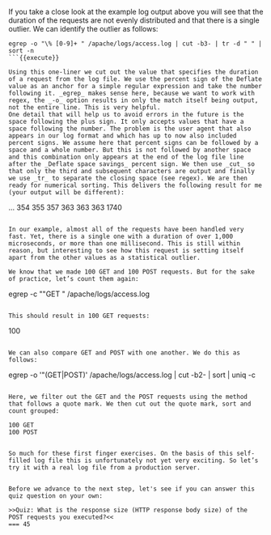 If you take a close look at the example log output above you will see that the duration of the requests are not evenly distributed and that there is a single outlier. We can identify the outlier as follows:

```
egrep -o "\% [0-9]+ " /apache/logs/access.log | cut -b3- | tr -d " " | sort -n
```{{execute}}

Using this one-liner we cut out the value that specifies the duration of a request from the log file. We use the percent sign of the Deflate value as an anchor for a simple regular expression and take the number following it. _egrep_ makes sense here, because we want to work with regex, the _-o_ option results in only the match itself being output, not the entire line. This is very helpful.
One detail that will help us to avoid errors in the future is the space following the plus sign. It only accepts values that have a space following the number. The problem is the user agent that also appears in our log format and which has up to now also included percent signs. We assume here that percent signs can be followed by a space and a whole number. But this is not followed by another space and this combination only appears at the end of the log file line after the _Deflate space savings_ percent sign. We then use _cut_ so that only the third and subsequent characters are output and finally we use _tr_ to separate the closing space (see regex). We are then ready for numerical sorting. This delivers the following result for me (your output will be different):

```
...
354
355
357
363
363
363
1740
```

In our example, almost all of the requests have been handled very fast. Yet, there is a single one with a duration of over 1,000 microseconds, or more than one millisecond. This is still within reason, but interesting to see how this request is setting itself apart from the other values as a statistical outlier.

We know that we made 100 GET and 100 POST requests. But for the sake of practice, let’s count them again:

```
egrep -c "\"GET " /apache/logs/access.log 
```{{execute}}

This should result in 100 GET requests:

```
100
```

We can also compare GET and POST with one another. We do this as follows:

```
egrep -o '"(GET|POST)' /apache/logs/access.log | cut -b2- | sort | uniq -c
```{{execute}}

Here, we filter out the GET and the POST requests using the method that follows a quote mark. We then cut out the quote mark, sort and count grouped:

```
    100 GET 
    100 POST 
```

So much for these first finger exercises. On the basis of this self-filled log file this is unfortunately not yet very exciting. So let’s try it with a real log file from a production server.


Before we advance to the next step, let's see if you can answer this quiz question on your own:

>>Quiz: What is the response size (HTTP response body size) of the POST requests you executed?<<
=== 45

